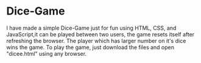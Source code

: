 # Dice-Game
I have made a simple Dice-Game just for fun using HTML, CSS, and JavaScript,it can be played between two users, the game resets itself after refreshing the browser. The player which has larger number on it's dice wins the game. To play the game, just download the files and open "dicee.html" using any browser.

